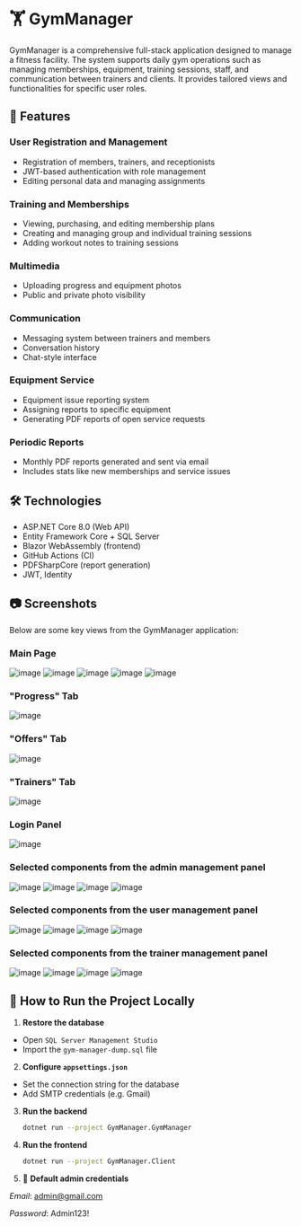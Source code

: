 # 🏋️ GymManager

GymManager is a comprehensive full-stack application designed to manage a fitness facility. The system supports daily gym operations such as managing memberships, equipment, training sessions, staff, and communication between trainers and clients. It provides tailored views and functionalities for specific user roles.

## 🧰 Features

### User Registration and Management
- Registration of members, trainers, and receptionists
- JWT-based authentication with role management
- Editing personal data and managing assignments

### Training and Memberships
- Viewing, purchasing, and editing membership plans
- Creating and managing group and individual training sessions
- Adding workout notes to training sessions

### Multimedia
- Uploading progress and equipment photos
- Public and private photo visibility

### Communication
- Messaging system between trainers and members
- Conversation history
- Chat-style interface

### Equipment Service
- Equipment issue reporting system
- Assigning reports to specific equipment
- Generating PDF reports of open service requests

### Periodic Reports
- Monthly PDF reports generated and sent via email
- Includes stats like new memberships and service issues

## 🛠️ Technologies

- ASP.NET Core 8.0 (Web API)
- Entity Framework Core + SQL Server
- Blazor WebAssembly (frontend)
- GitHub Actions (CI)
- PDFSharpCore (report generation)
- JWT, Identity

## 📷 Screenshots

Below are some key views from the GymManager application:

### Main Page

![image](https://github.com/user-attachments/assets/efe7632b-eefc-46a7-b201-ef198eaa2601)
![image](https://github.com/user-attachments/assets/7f3c80b2-d1bb-49a1-9583-031562980fe4)
![image](https://github.com/user-attachments/assets/78db3dd3-dfe2-4b30-bad5-b11c5f8179b1)
![image](https://github.com/user-attachments/assets/7dffffbe-ef71-41b0-8820-44f2868f35f7)
![image](https://github.com/user-attachments/assets/0cf8e05b-d6ff-4f58-bfe9-96f67c409e11)

### "Progress" Tab

![image](https://github.com/user-attachments/assets/3356cdc6-91ca-460b-a9e5-4f353e51952b)

### "Offers" Tab

![image](https://github.com/user-attachments/assets/fe816624-fbb5-4ecb-ada0-2357d22b4329)

### "Trainers" Tab

![image](https://github.com/user-attachments/assets/fecb7b06-8bf7-46ac-9a98-9d4c360c7e6d)

### Login Panel

![image](https://github.com/user-attachments/assets/a33194c8-7a30-4031-9b25-c634ec4a8da1)

### Selected components from the admin management panel

![image](https://github.com/user-attachments/assets/0fab499a-353e-4323-b8f3-60a4fd70733d)
![image](https://github.com/user-attachments/assets/6b9f2156-da76-4cf1-aa56-4b7f9ddaf7e4)
![image](https://github.com/user-attachments/assets/1cd03d44-c90a-47a0-8de8-a32d41cb1756)
![image](https://github.com/user-attachments/assets/8d120d9c-41b0-4c13-8694-73d31d3e10ec)

### Selected components from the user management panel

![image](https://github.com/user-attachments/assets/1a3bb8be-be6d-40bc-923f-e3d943abaf0f)
![image](https://github.com/user-attachments/assets/8f549d91-374e-428a-a482-5e409fa3045b)
![image](https://github.com/user-attachments/assets/00599cf7-8318-4fea-9a41-f7a28afbaad8)
![image](https://github.com/user-attachments/assets/745c9c68-8e12-4e18-9d90-46ee1c842f12)


### Selected components from the trainer management panel

![image](https://github.com/user-attachments/assets/6d92b78b-7a73-4aa2-9286-3df4946989d8)
![image](https://github.com/user-attachments/assets/f6e75b7f-e460-4478-91e5-e172efaf98bb)
![image](https://github.com/user-attachments/assets/0090503f-924f-47a8-956e-6a043a8f72ab)
![image](https://github.com/user-attachments/assets/8298fd74-b100-4bf5-b55e-8d4a20a88a1a)


## 🚀 How to Run the Project Locally

1.  **Restore the database**
   - Open `SQL Server Management Studio`
   - Import the `gym-manager-dump.sql` file

2.  **Configure `appsettings.json`**
   - Set the connection string for the database
   - Add SMTP credentials (e.g. Gmail)

3. **Run the backend**
   ```bash
   dotnet run --project GymManager.GymManager

4. **Run the frontend**
   ```bash
   dotnet run --project GymManager.Client

5. 🔑 **Default admin credentials**

  *Email*: admin@gmail.com

  *Password*: Admin123!








